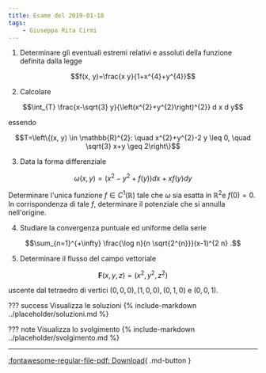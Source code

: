```yaml
---
title: Esame del 2019-01-18
tags:
    - Giuseppa Rita Cirmi
---
```


1.  Determinare gli eventuali estremi relativi e assoluti della funzione
    definita dalla legge

$$f(x, y)=\frac{x y}{1+x^{4}+y^{4}}$$

2.  Calcolare

$$\int_{T} \frac{x-\sqrt{3} y}{\left(x^{2}+y^{2}\right)^{2}} d x d y$$

essendo

$$T=\left\{(x, y) \in \mathbb{R}^{2}: \quad x^{2}+y^{2}-2 y \leq 0, \quad \sqrt{3} x+y \geq 2\right\}$$

3.  Data la forma differenziale

$$\omega(x, y)=\left(x^{2}-y^{2}+f(y)\right) d x+x f(y) d y$$

Determinare l'unica funzione $f \in C^{1}(\mathbb{R})$ tale che $\omega$
sia esatta in $\mathbb{R}^{2} \mathrm{e}$ $f(0)=0$. In corrispondenza di
tale $f$, determinare il potenziale che si annulla nell'origine.

4.  Studiare la convergenza puntuale ed uniforme della serie

$$\sum_{n=1}^{+\infty} \frac{\log n}{n \sqrt{2^{n}}}(x-1)^{2 n} .$$

5.  Determinare il flusso del campo vettoriale

$$\mathbf{F}(x, y, z)=\left(x^{2}, y^{2}, z^{2}\right)$$

uscente dal tetraedro di vertici $(0,0,0),(1,0,0),(0,1,0)$ e $(0,0,1)$.

??? success Visualizza le soluzioni
    {% include-markdown ../placeholder/soluzioni.md %}

??? note Visualizza lo svolgimento
    {% include-markdown ../placeholder/svolgimento.md %}

---

[:fontawesome-regular-file-pdf: Download](pdf/2019-01-18.pdf){ .md-button }
